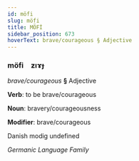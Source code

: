 ```yaml
---
id: möfi
slug: möfi
title: MÖFİ
sidebar_position: 673
hoverText: brave/courageous § Adjective
---
```


### möfi&emsp;<span kind="abugida">ƶıɤɟ</span>

*brave/courageous* **§** Adjective

**Verb**: to be brave/courageous

**Noun**: bravery/courageousness

**Modifier**: brave/courageous

Danish modig undefined

*Germanic Language Family*